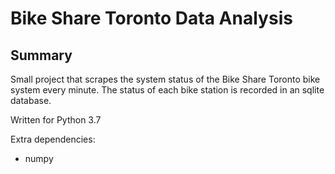 # Bike Share Toronto Data Analysis

## Summary

Small project that scrapes the system status of the Bike Share Toronto bike system every minute. The status of each bike station is recorded in an sqlite database.

Written for Python 3.7

Extra dependencies:

* numpy
